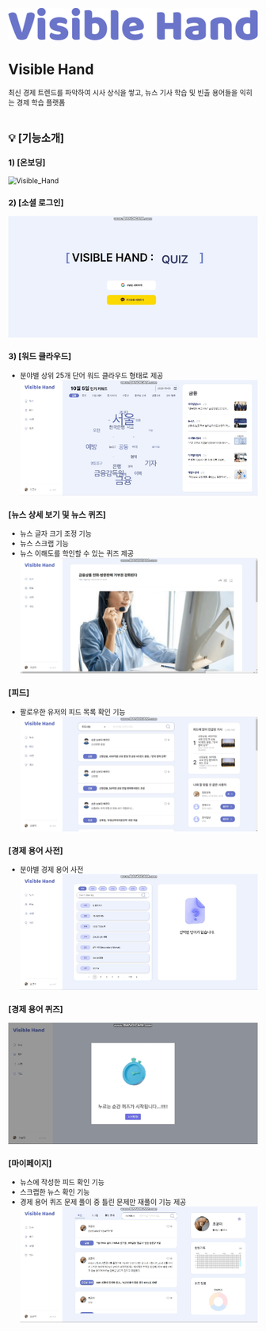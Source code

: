 ![Visible_Hand](./readmeFiles/logo.png)

# Visible Hand
 최신 경제 트렌드를 파악하여 시사 상식을 쌓고, 뉴스 기사 학습 및 빈출 용어들을 익히는 경제 학습 플랫폼  
<br>

## :bulb: [기능소개]
### 1) [온보딩]
![Visible_Hand](./readmeFiles/OnBoarding.gif)

### 2) [소셜 로그인] 
![Visible_Hand](./readmeFiles/Login.gif)

### 3) [워드 클라우드] 
- 분야별 상위 25개 단어 워드 클라우드 형태로 제공  
![Visible_Hand](./readmeFiles/Word.gif) 

### [뉴스 상세 보기 및 뉴스 퀴즈] 
- 뉴스 글자 크기 조정 기능
- 뉴스 스크랩 기능
- 뉴스 이해도를 학인할 수 있는 퀴즈 제공  
![Visible_Hand](./readmeFiles/News.gif) 

### [피드]
- 팔로우한 유저의 피드 목록 확인 기능  
![Visible_Hand](./readmeFiles/Feed.gif) 

### [경제 용어 사전]
- 분야별 경제 용어 사전  
![Visible_Hand](./readmeFiles/Dict.gif) 

### [경제 용어 퀴즈]
![Visible_Hand](./readmeFiles/Quiz.gif) 

### [마이페이지]
- 뉴스에 작성한 피드 확인 기능
- 스크랩한 뉴스 확인 기능
- 경제 용어 퀴즈 문제 풀이 중 틀린 문제만 재풀이 기능 제공  
![Visible_Hand](./readmeFiles/MyPage.gif) 
